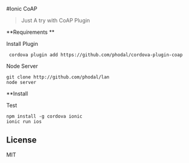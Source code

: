 #Ionic CoAP


> Just A try with CoAP Plugin

**Requirements **

Install Plugin

     cordova plugin add https://github.com/phodal/cordova-plugin-coap
     
Node Server

    git clone http://github.com/phodal/lan
    node server

**Install

Test     

    npm install -g cordova ionic
    ionic run ios

License
---
MIT
